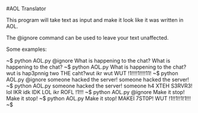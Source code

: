 #AOL Translator

This program will take text as input and make it look like it was written in AOL.

The @ignore command can be used to leave your text unaffected.

Some examples:

~$ python AOL.py @ignore What is happening to the chat?
What is happening to the chat?
~$ python AOL.py What is happening to the chat?
wut is hap3pnnig two THE caht?wut ikr wut WUT !1!!!!1!!!!11! 
~$ python AOL.py @ignore someone hacked the server!
someone hacked the server!
~$ python AOL.py someone hacked the server!
someone h4 XTEH S3RVR3! lol IKR idk IDK LOL ikr ROFL !1!!! 
~$ python AOL.py @ignore Make it stop!
Make it stop!
~$ python AOL.py Make it stop!
MAKEI 7ST0P! WUT !1!!1!!1!1!!! 
~$